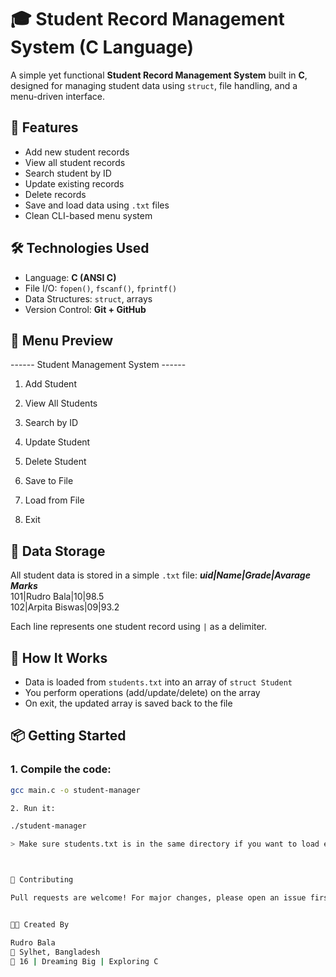 
# 🎓 Student Record Management System (C Language)

A simple yet functional **Student Record Management System** built in **C**, designed for managing student data using `struct`, file handling, and a menu-driven interface.

## 🚀 Features

- Add new student records
- View all student records
- Search student by ID
- Update existing records
- Delete records
- Save and load data using `.txt` files
- Clean CLI-based menu system

## 🛠 Technologies Used

- Language: **C (ANSI C)**
- File I/O: `fopen()`, `fscanf()`, `fprintf()`
- Data Structures: `struct`, arrays
- Version Control: **Git + GitHub**

## 📸 Menu Preview

------ Student Management System ------

1. Add Student


2. View All Students


3. Search by ID


4. Update Student


5. Delete Student


6. Save to File


7. Load from File


8. Exit



## 💾 Data Storage

All student data is stored in a simple `.txt` file:
***uid|Name|Grade|Avarage Marks***</br>
101|Rudro Bala|10|98.5 </br>
102|Arpita Biswas|09|93.2</br>

Each line represents one student record using `|` as a delimiter.

## 🧠 How It Works

- Data is loaded from `students.txt` into an array of `struct Student`
- You perform operations (add/update/delete) on the array
- On exit, the updated array is saved back to the file

## 📦 Getting Started

### 1. Compile the code:
```bash
gcc main.c -o student-manager

2. Run it:

./student-manager

> Make sure students.txt is in the same directory if you want to load existing data.



🤝 Contributing

Pull requests are welcome! For major changes, please open an issue first.


👨‍💻 Created By

Rudro Bala
📍 Sylhet, Bangladesh
🧠 16 | Dreaming Big | Exploring C